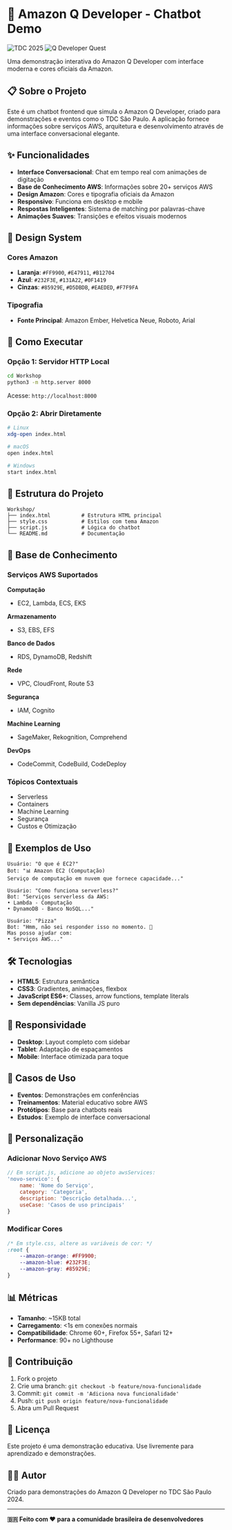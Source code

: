 # 🤖 Amazon Q Developer - Chatbot Demo

![TDC 2025](https://img.shields.io/badge/TDC-2025-orange?style=flat-square&logo=amazon-aws)
![Q Developer Quest](https://img.shields.io/badge/Q--Developer--Quest-TDC--2025-blue?style=flat-square)

Uma demonstração interativa do Amazon Q Developer com interface moderna e cores oficiais da Amazon.

## 📋 Sobre o Projeto

Este é um chatbot frontend que simula o Amazon Q Developer, criado para demonstrações e eventos como o TDC São Paulo. A aplicação fornece informações sobre serviços AWS, arquitetura e desenvolvimento através de uma interface conversacional elegante.

## ✨ Funcionalidades

- **Interface Conversacional**: Chat em tempo real com animações de digitação
- **Base de Conhecimento AWS**: Informações sobre 20+ serviços AWS
- **Design Amazon**: Cores e tipografia oficiais da Amazon
- **Responsivo**: Funciona em desktop e mobile
- **Respostas Inteligentes**: Sistema de matching por palavras-chave
- **Animações Suaves**: Transições e efeitos visuais modernos

## 🎨 Design System

### Cores Amazon
- **Laranja**: `#FF9900`, `#E47911`, `#B12704`
- **Azul**: `#232F3E`, `#131A22`, `#0F1419`
- **Cinzas**: `#85929E`, `#D5DBDB`, `#EAEDED`, `#F7F9FA`

### Tipografia
- **Fonte Principal**: Amazon Ember, Helvetica Neue, Roboto, Arial

## 🚀 Como Executar

### Opção 1: Servidor HTTP Local
```bash
cd Workshop
python3 -m http.server 8000
```
Acesse: `http://localhost:8000`

### Opção 2: Abrir Diretamente
```bash
# Linux
xdg-open index.html

# macOS
open index.html

# Windows
start index.html
```

## 📁 Estrutura do Projeto

```
Workshop/
├── index.html          # Estrutura HTML principal
├── style.css           # Estilos com tema Amazon
├── script.js           # Lógica do chatbot
└── README.md           # Documentação
```

## 🧠 Base de Conhecimento

### Serviços AWS Suportados

**Computação**
- EC2, Lambda, ECS, EKS

**Armazenamento**
- S3, EBS, EFS

**Banco de Dados**
- RDS, DynamoDB, Redshift

**Rede**
- VPC, CloudFront, Route 53

**Segurança**
- IAM, Cognito

**Machine Learning**
- SageMaker, Rekognition, Comprehend

**DevOps**
- CodeCommit, CodeBuild, CodeDeploy

### Tópicos Contextuais
- Serverless
- Containers
- Machine Learning
- Segurança
- Custos e Otimização

## 💬 Exemplos de Uso

```
Usuário: "O que é EC2?"
Bot: "📊 Amazon EC2 (Computação)
Serviço de computação em nuvem que fornece capacidade..."

Usuário: "Como funciona serverless?"
Bot: "Serviços serverless da AWS:
• Lambda - Computação
• DynamoDB - Banco NoSQL..."

Usuário: "Pizza"
Bot: "Hmm, não sei responder isso no momento. 🤔
Mas posso ajudar com:
• Serviços AWS..."
```

## 🛠️ Tecnologias

- **HTML5**: Estrutura semântica
- **CSS3**: Gradientes, animações, flexbox
- **JavaScript ES6+**: Classes, arrow functions, template literals
- **Sem dependências**: Vanilla JS puro

## 📱 Responsividade

- **Desktop**: Layout completo com sidebar
- **Tablet**: Adaptação de espaçamentos
- **Mobile**: Interface otimizada para toque

## 🎯 Casos de Uso

- **Eventos**: Demonstrações em conferências
- **Treinamentos**: Material educativo sobre AWS
- **Protótipos**: Base para chatbots reais
- **Estudos**: Exemplo de interface conversacional

## 🔧 Personalização

### Adicionar Novo Serviço AWS
```javascript
// Em script.js, adicione ao objeto awsServices:
'novo-servico': {
    name: 'Nome do Serviço',
    category: 'Categoria',
    description: 'Descrição detalhada...',
    useCase: 'Casos de uso principais'
}
```

### Modificar Cores
```css
/* Em style.css, altere as variáveis de cor: */
:root {
    --amazon-orange: #FF9900;
    --amazon-blue: #232F3E;
    --amazon-gray: #85929E;
}
```

## 📊 Métricas

- **Tamanho**: ~15KB total
- **Carregamento**: <1s em conexões normais
- **Compatibilidade**: Chrome 60+, Firefox 55+, Safari 12+
- **Performance**: 90+ no Lighthouse

## 🤝 Contribuição

1. Fork o projeto
2. Crie uma branch: `git checkout -b feature/nova-funcionalidade`
3. Commit: `git commit -m 'Adiciona nova funcionalidade'`
4. Push: `git push origin feature/nova-funcionalidade`
5. Abra um Pull Request

## 📄 Licença

Este projeto é uma demonstração educativa. Use livremente para aprendizado e demonstrações.

## 👨‍💻 Autor

Criado para demonstrações do Amazon Q Developer no TDC São Paulo 2024.

---

**🇧🇷 Feito com ❤️ para a comunidade brasileira de desenvolvedores**